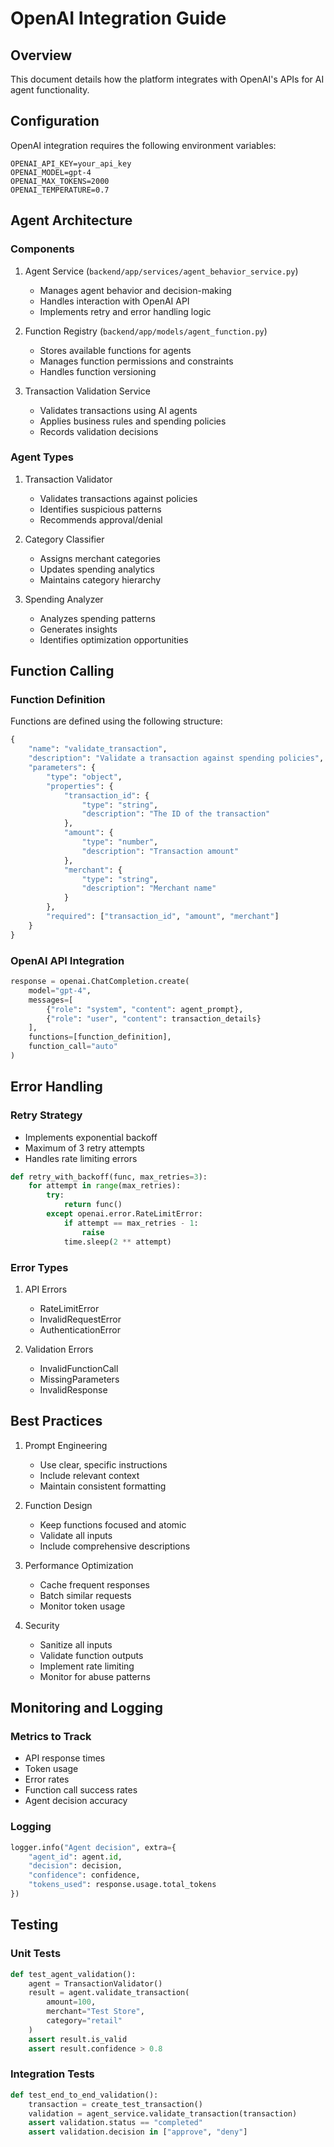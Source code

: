 # OpenAI Integration Guide

## Overview
This document details how the platform integrates with OpenAI's APIs for AI agent functionality.

## Configuration
OpenAI integration requires the following environment variables:
```
OPENAI_API_KEY=your_api_key
OPENAI_MODEL=gpt-4
OPENAI_MAX_TOKENS=2000
OPENAI_TEMPERATURE=0.7
```

## Agent Architecture

### Components
1. Agent Service (`backend/app/services/agent_behavior_service.py`)
   - Manages agent behavior and decision-making
   - Handles interaction with OpenAI API
   - Implements retry and error handling logic

2. Function Registry (`backend/app/models/agent_function.py`)
   - Stores available functions for agents
   - Manages function permissions and constraints
   - Handles function versioning

3. Transaction Validation Service
   - Validates transactions using AI agents
   - Applies business rules and spending policies
   - Records validation decisions

### Agent Types
1. Transaction Validator
   - Validates transactions against policies
   - Identifies suspicious patterns
   - Recommends approval/denial

2. Category Classifier
   - Assigns merchant categories
   - Updates spending analytics
   - Maintains category hierarchy

3. Spending Analyzer
   - Analyzes spending patterns
   - Generates insights
   - Identifies optimization opportunities

## Function Calling

### Function Definition
Functions are defined using the following structure:
```python
{
    "name": "validate_transaction",
    "description": "Validate a transaction against spending policies",
    "parameters": {
        "type": "object",
        "properties": {
            "transaction_id": {
                "type": "string",
                "description": "The ID of the transaction"
            },
            "amount": {
                "type": "number",
                "description": "Transaction amount"
            },
            "merchant": {
                "type": "string",
                "description": "Merchant name"
            }
        },
        "required": ["transaction_id", "amount", "merchant"]
    }
}
```

### OpenAI API Integration
```python
response = openai.ChatCompletion.create(
    model="gpt-4",
    messages=[
        {"role": "system", "content": agent_prompt},
        {"role": "user", "content": transaction_details}
    ],
    functions=[function_definition],
    function_call="auto"
)
```

## Error Handling

### Retry Strategy
- Implements exponential backoff
- Maximum of 3 retry attempts
- Handles rate limiting errors

```python
def retry_with_backoff(func, max_retries=3):
    for attempt in range(max_retries):
        try:
            return func()
        except openai.error.RateLimitError:
            if attempt == max_retries - 1:
                raise
            time.sleep(2 ** attempt)
```

### Error Types
1. API Errors
   - RateLimitError
   - InvalidRequestError
   - AuthenticationError

2. Validation Errors
   - InvalidFunctionCall
   - MissingParameters
   - InvalidResponse

## Best Practices

1. Prompt Engineering
   - Use clear, specific instructions
   - Include relevant context
   - Maintain consistent formatting

2. Function Design
   - Keep functions focused and atomic
   - Validate all inputs
   - Include comprehensive descriptions

3. Performance Optimization
   - Cache frequent responses
   - Batch similar requests
   - Monitor token usage

4. Security
   - Sanitize all inputs
   - Validate function outputs
   - Implement rate limiting
   - Monitor for abuse patterns

## Monitoring and Logging

### Metrics to Track
- API response times
- Token usage
- Error rates
- Function call success rates
- Agent decision accuracy

### Logging
```python
logger.info("Agent decision", extra={
    "agent_id": agent.id,
    "decision": decision,
    "confidence": confidence,
    "tokens_used": response.usage.total_tokens
})
```

## Testing

### Unit Tests
```python
def test_agent_validation():
    agent = TransactionValidator()
    result = agent.validate_transaction(
        amount=100,
        merchant="Test Store",
        category="retail"
    )
    assert result.is_valid
    assert result.confidence > 0.8
```

### Integration Tests
```python
def test_end_to_end_validation():
    transaction = create_test_transaction()
    validation = agent_service.validate_transaction(transaction)
    assert validation.status == "completed"
    assert validation.decision in ["approve", "deny"]